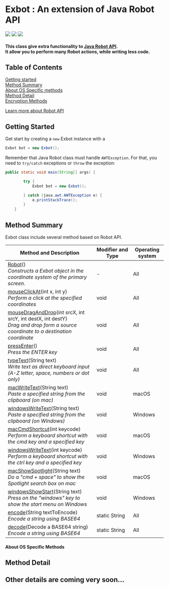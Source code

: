 # Exbot : An extension of Java Robot API <br>
![](https://img.shields.io/badge/language-Java%208-red.svg)
![](https://img.shields.io/badge/Include%20Robot%20actions%20for-macOS-orange.svg)
![](https://img.shields.io/badge/Include%20Robot%20actions%20for-Windows-blue.svg)



#### This class give extra functionality to [Java Robot API](https://docs.oracle.com/javase/7/docs/api/java/awt/Robot.html).<br>It allow you to perform many Robot actions, while writing less code.


## Table of Contents
[Getting started](#getting-started)<br>
[Method Summary](#method-summary)<br>
[About OS Specific methods](#)<br>
[Method Detail](#method-detail)<br>
[Encryption Methods](#)

[Learn more about Robot API](https://docs.oracle.com/javase/7/docs/api/java/awt/Robot.html)

## Getting Started
Get start by creating a ` new ` Exbot instance with a

```java
Exbot bot = new Exbot();
```

Remember that Java Robot class must handle `AWTException`.
For that, you need to `try/catch` exceptions or `throw` the exception:
```java
public static void main(String[] args) {

        try {
            Exbot bot = new Exbot();

        } catch (java.awt.AWTException e) {
            e.printStackTrace();
        }
    }
```

## Method Summary
Exbot class include several method based on Robot API.

| Method and Description  | Modifier and Type | Operating system
| ------------- | ------------- | ---------------- |
| [Robot](#getting-started)()<br>_Constructs a Exbot object in the coordinate system of the primary screen._| - | All |
| [mouseClickAt](#)(int x, int y)<br>_Perform a click at the specified coordinates_  | void | All |
| [mouseDragAndDrop](#)(int srcX, int srcY, int destX, int destY)<br>_Drag and drop form a source coordinate to a destination coordinate_ | void  | All |
| [pressEnter](#)()<br>_Press the ENTER key_  | void | All |
| [typeText](#)(String text)<br>_Write text as direct keyboard input (A-Z letter, space, numbers or dot only)_  | void | All |
| [macWriteText](#)(String text)<br>_Paste a specified string from the clipboard (on mac)_  | void | macOS |
| [windowsWriteText](#)(String text)<br>_Paste a specified string from the clipboard (on Windows)_  | void | Windows |
| [macCmdShortcut](#)(int keycode)<br>_Perform a keyboard shortcut with the cmd key and a specified key_  | void | macOS |
| [windowsWriteText](#)(int keycode)<br>_Perform a keyboard shortcut with the ctrl key and a specified key_  | void | Windows |
| [macShowSpotlight](#)(String text)<br>_Do a "cmd + space" to show the Spotlight search box on mac_  | void | macOS |
| [windowsShowStart](#)(String text)<br>_Press on the "windows" key to show the start menu on Windows_  | void | Windows |
| [encode](#)(String textToEncode)<br>_Encode a string using BASE64_  | static&nbsp;String | All |
| [decode](#)(Decode a BASE64 string)<br>_Encode a string using BASE64_  | static&nbsp;String | All |

#### __About OS Specific Methods__


## Method Detail

## Other details are coming very soon...
